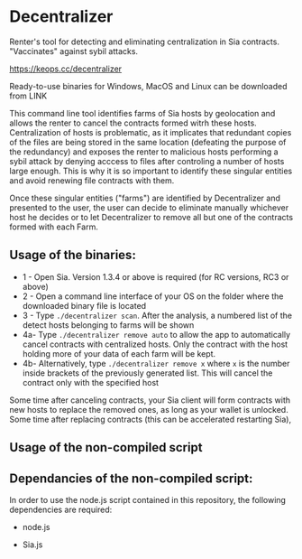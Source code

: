 # Decentralizer
Renter's tool for detecting and eliminating centralization in Sia contracts. "Vaccinates" against sybil attacks.

https://keops.cc/decentralizer

Ready-to-use binaries for Windows, MacOS and Linux can be downloaded from LINK

This command line tool identifies farms of Sia hosts by geolocation and allows the renter to cancel the contracts formed witrh these hosts. Centralization of hosts is problematic, as it implicates that redundant copies of the files are being stored in the same location (defeating the purpose of the redundancy) and exposes the renter to malicious hosts performing a sybil attack by denying acccess to files after controling a number of hosts large enough. This is why it is so important to identify these singular entities and avoid renewing file contracts with them.

Once these singular entities ("farms") are identified by Decentralizer and presented to the user, the user can decide to eliminate manually whichever host he decides or to let Decentralizer to remove all but one of the contracts formed with each Farm.

## Usage of the binaries:

* 1 - Open Sia. Version 1.3.4 or above is required (for RC versions, RC3 or above)
* 2 - Open a command line interface of your OS on the folder where the downloaded binary file is located
* 3 - Type `./decentralizer scan`. After the analysis, a numbered list of the detect hosts belonging to farms will be shown
* 4a- Type `./decentralizer remove auto` to allow the app to automatically cancel contracts with centralized hosts. Only the contract with the host holding more of your data of each farm will be kept. 
* 4b- Alternatively, type `./decentralizer remove x` where `x` is the number inside brackets of the previously generated list. This will cancel the contract only with the specified host

Some time after canceling contracts, your Sia client will form contracts with new hosts to replace the removed ones, as long as your wallet is unlocked. Some time after replacing contracts (this can be accelerated restarting Sia), 

## Usage of the non-compiled script


## Dependancies of the non-compiled script:

In order to use the node.js script contained in this repository, the following dependencies are required:

* node.js

* Sia.js



